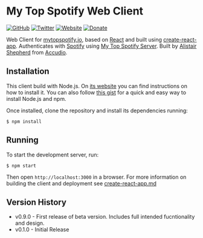 # My Top Spotify Web Client

[![GitHub](https://img.shields.io/badge/GitHub-Accudio-0366d6.svg)](https://github.com/Accudio) [![Twitter](https://img.shields.io/badge/Twitter-@accudio-1DA1F2.svg)](https://twitter.com/accudio) [![Website](https://img.shields.io/badge/Website-accudio.com-4B86AF.svg)](https://accudio.com) [![Donate](https://img.shields.io/badge/Donate-Paypal-009cde.svg)](https://www.paypal.com/cgi-bin/webscr?cmd=_donations&business=alistair.shepherd@hotmail.co.uk&item_name=Supporting+open+source+projects+by+Alistair+Shepherd&currency_code=GBP)

Web Client for [mytopspotify.io][url], based on [React][reactjs] and built using [create-react-app][createreactapp]. Authenticates with [Spotify][spotifyurl] using [My Top Spotify Server][mytopspotifyserver]. Built by [Alistair Shepherd][alistairshepherdurl] from [Accudio][accudiourl].

## Installation

This client build with Node.js. On [its website](http://www.nodejs.org/download/) you can find instructions on how to install it. You can also follow [this gist](https://gist.github.com/isaacs/579814) for a quick and easy way to install Node.js and npm.

Once installed, clone the repository and install its dependencies running:

    $ npm install

## Running
To start the development server, run:

    $ npm start

Then open `http://localhost:3000` in a browser. For more information on building the client and deployment see [create-react-app.md][createreactappmd]

## Version History

- v0.9.0 - First release of beta version. Includes full intended fucntionality and design.
- v0.1.0 - Initial Release

[url]:https://mytopspotify.io/
[mytopspotifyserver]:https://github.com/Accudio/my-top-spotify-server/
[reactjs]:https://reactjs.org/
[createreactapp]:https://github.com/facebook/create-react-app
[createreactappmd]:https://github.com/Accudio/my-top-spotify-web-client/blob/master/create-react-app.md
[spotifyurl]:https://spotify.com/
[alistairshepherdurl]:https://alistairshepherd.co.uk/
[accudiourl]:https://accudio.com/